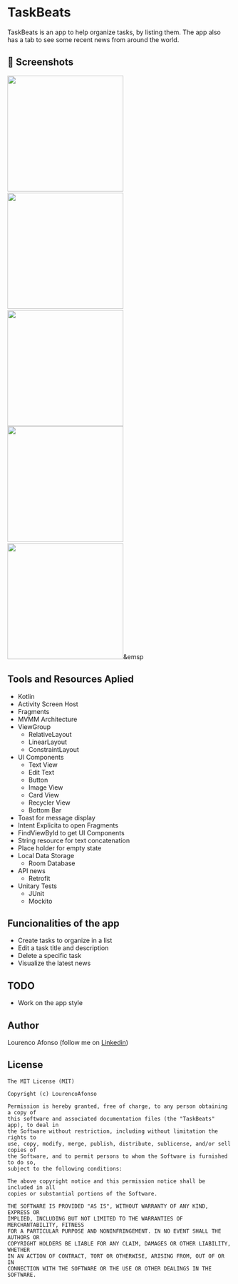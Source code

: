 # TaskBeats
TaskBeats is an app to help organize tasks, by listing them. The app also has a tab to see some recent news from around the world.  

## :camera_flash: Screenshots
<!-- You can add more screenshots here if you like -->
<img src="/result/img1.png" width="260">&emsp;<img src="/result/img2.png" width="260">&emsp;<img src="/result/img3.png" width="260">
<img src="/result/img4.png" width="260">&emsp;<img src="/result/img5.png" width="260">&emsp

## Tools and Resources Aplied
- Kotlin
- Activity Screen Host 
- Fragments
- MVMM Architecture
- ViewGroup
    - RelativeLayout
    - LinearLayout
    - ConstraintLayout
- UI Components
    - Text View
    - Edit Text
    - Button
    - Image View
    - Card View
    - Recycler View
    - Bottom Bar
- Toast for message display
- Intent Explicita to open Fragments
- FindViewById to get UI Components
- String resource for text concatenation
- Place holder for empty state
- Local Data Storage
    - Room Database
- API news
    - Retrofit
- Unitary Tests
    - JUnit
    - Mockito

## Funcionalities of the app
- Create tasks to organize in a list
- Edit a task title and description
- Delete a specific task
- Visualize the latest news

## TODO
- Work on the app style

## Author
Lourenco Afonso (follow me on [Linkedin](https://www.linkedin.com/in/louren%C3%A7o-afonso-b15127113/))

## License
```
The MIT License (MIT)

Copyright (c) LourencoAfonso

Permission is hereby granted, free of charge, to any person obtaining a copy of
this software and associated documentation files (the "TaskBeats" app), to deal in
the Software without restriction, including without limitation the rights to
use, copy, modify, merge, publish, distribute, sublicense, and/or sell copies of
the Software, and to permit persons to whom the Software is furnished to do so,
subject to the following conditions:

The above copyright notice and this permission notice shall be included in all
copies or substantial portions of the Software.

THE SOFTWARE IS PROVIDED "AS IS", WITHOUT WARRANTY OF ANY KIND, EXPRESS OR
IMPLIED, INCLUDING BUT NOT LIMITED TO THE WARRANTIES OF MERCHANTABILITY, FITNESS
FOR A PARTICULAR PURPOSE AND NONINFRINGEMENT. IN NO EVENT SHALL THE AUTHORS OR
COPYRIGHT HOLDERS BE LIABLE FOR ANY CLAIM, DAMAGES OR OTHER LIABILITY, WHETHER
IN AN ACTION OF CONTRACT, TORT OR OTHERWISE, ARISING FROM, OUT OF OR IN
CONNECTION WITH THE SOFTWARE OR THE USE OR OTHER DEALINGS IN THE SOFTWARE.
```
